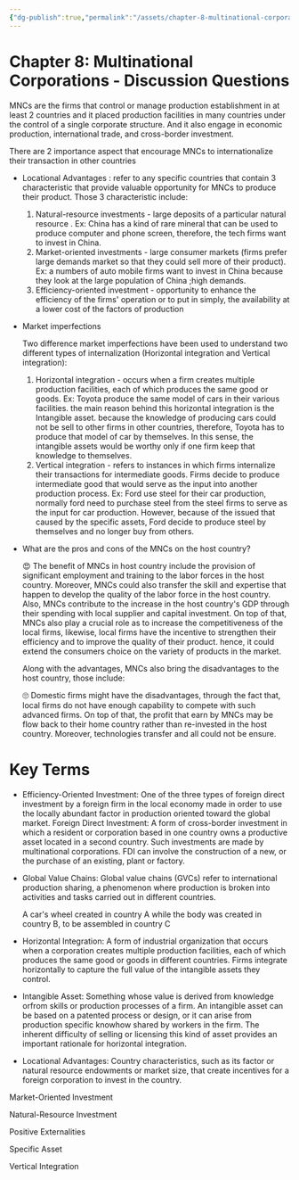 ```yaml
---
{"dg-publish":true,"permalink":"/assets/chapter-8-multinational-corporation/chapter-8-multinational-corporations-discussion/"}
---
```


# Chapter 8: Multinational Corporations - Discussion Questions

MNCs are the firms that control or manage production establishment in at least 2 countries and it placed production facilities in many countries under the control of a single corporate structure. And it also engage in economic production, international trade, and cross-border investment.

There are 2 importance aspect that encourage MNCs to internationalize their transaction in other countries

- Locational Advantages : refer to any specific countries that contain 3 characteristic that provide valuable opportunity for MNCs to produce their product. Those 3 characteristic include:
    1. Natural-resource investments - large deposits of a particular natural resource . Ex: China has a kind of rare mineral that can be used to produce computer and phone screen, therefore, the tech firms want to invest in China.
    2. Market-oriented investments - large consumer markets (firms prefer large demands market so that they could sell more of their product). Ex: a numbers of auto mobile firms want to invest in China because they look at the large population of China ;high demands.
    3. Efficiency-oriented investment - opportunity to enhance the efficiency of the firms' operation or to put in simply, the availability at a lower cost of the factors of production 
- Market imperfections
    
    Two difference market imperfections have been used to understand two different types of internalization (Horizontal integration and Vertical integration):
    
    1. Horizontal integration - occurs when a firm creates multiple production facilities, each of which produces the same good or goods. Ex: Toyota produce the same model of cars in their various facilities. the main reason behind this horizontal integration is the Intangible asset. because the knowledge of producing cars could not be sell to other firms in other countries, therefore, Toyota has to produce that model of car by themselves. In this sense, the intangible assets would be worthy only if one firm keep that knowledge to themselves. 
    2. Vertical integration - refers to instances in which firms internalize their transactions for intermediate goods. Firms decide to produce intermediate good that would serve as the input into another production process. Ex: Ford use steel for their car production, normally ford need to purchase steel from the steel firms to serve as the input for car production. However, because of the issued that caused by the specific assets, Ford decide to produce steel by themselves and no longer buy from others. 
- What are the pros and cons of the MNCs on the host country?
    
    😍  The benefit of MNCs in host country include the provision of significant employment and training to the labor forces in the host country. Moreover, MNCs could also transfer the skill  and expertise that happen to develop the quality of the labor force in the host country. Also, MNCs contribute to the increase in the host country's GDP through their spending with local supplier and capital investment. On top of that, MNCs also play a crucial role as to increase the competitiveness of the local firms, likewise, local firms have the incentive to strengthen their efficiency and to improve the quality of their product. hence, it could extend the consumers choice on the variety of products in the market. 
    
    Along with the advantages, MNCs also bring the disadvantages to the host country, those include:
    
    🙄  Domestic firms might have the disadvantages, through the fact that, local firms do not have enough capability to compete with such advanced firms. On top of that, the profit that earn by MNCs may be flow back to their home country rather than re-invested in the host country. Moreover, technologies transfer and all could not be ensure. 
    

# Key Terms

- Efficiency-Oriented Investment: One of the three types of foreign direct investment by a foreign firm in the local economy made in order to use the locally abundant factor in production oriented toward the global market.
Foreign Direct Investment: A form of cross-border investment in which a resident or corporation based in one country owns a productive asset located in a second country. Such investments are made by multinational corporations. FDI can involve the construction of a new, or the purchase of an existing, plant or factory.
- Global Value Chains: Global value chains (GVCs) refer to international production sharing, a phenomenon where production is broken into activities and tasks carried out in different countries.
    
    A car's wheel created in country A while the body was created in country B, to be assembled in country C
    
- Horizontal Integration: A form of industrial organization that occurs when a corporation creates multiple production facilities, each of which produces the same good or goods in different countries. Firms integrate horizontally to capture the full value of the intangible assets they control.
- Intangible Asset: Something whose value is derived from knowledge orfrom skills or production processes of a firm. An intangible asset can be based on a patented process or design, or it can arise from production specific knowhow shared by workers in the firm. The inherent difficulty of selling or licensing this kind of asset provides an important rationale for horizontal integration.
- Locational Advantages: Country characteristics, such as its factor or natural resource endowments or market size, that create incentives for a foreign corporation to invest in the country.

Market-Oriented Investment

Natural-Resource Investment

Positive Externalities

Specific Asset

Vertical Integration